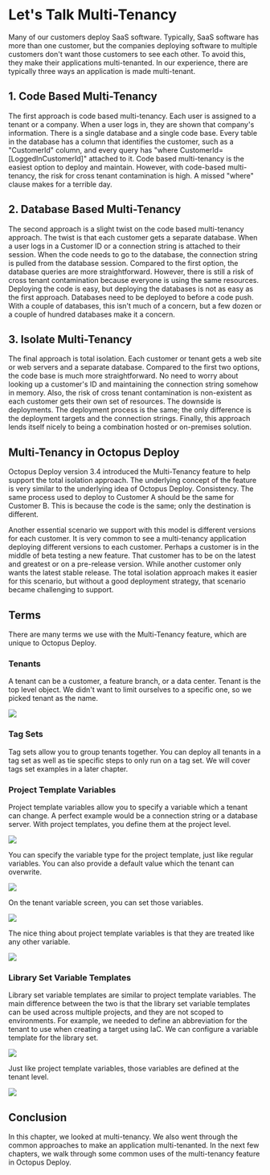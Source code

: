 # Let's Talk Multi-Tenancy

Many of our customers deploy SaaS software.  Typically, SaaS software has more than one customer, but the companies deploying software to multiple customers don't want those customers to see each other. To avoid this, they make their applications multi-tenanted.  In our experience, there are typically three ways an application is made multi-tenant.

## 1. Code Based Multi-Tenancy

The first approach is code based multi-tenancy.  Each user is assigned to a tenant or a company.  When a user logs in, they are shown that company's information.  There is a single database and a single code base.  Every table in the database has a column that identifies the customer, such as a "CustomerId" column, and every query has "where CustomerId=[LoggedInCustomerId]" attached to it.  Code based multi-tenancy is the easiest option to deploy and maintain.  However, with code-based multi-tenancy, the risk for cross tenant contamination is high. A missed "where" clause makes for a terrible day.

## 2. Database Based Multi-Tenancy

The second approach is a slight twist on the code based multi-tenancy approach.  The twist is that each customer gets a separate database.  When a user logs in a Customer ID or a connection string is attached to their session.  When the code needs to go to the database, the connection string is pulled from the database session.  Compared to the first option, the database queries are more straightforward.  However, there is still a risk of cross tenant contamination because everyone is using the same resources.  Deploying the code is easy, but deploying the databases is not as easy as the first approach.  Databases need to be deployed to before a code push.  With a couple of databases, this isn't much of a concern, but a few dozen or a couple of hundred databases make it a concern.

## 3. Isolate Multi-Tenancy

The final approach is total isolation. Each customer or tenant gets a web site or web servers and a separate database.  Compared to the first two options, the code base is much more straightforward.  No need to worry about looking up a customer's ID and maintaining the connection string somehow in memory.  Also, the risk of cross tenant contamination is non-existent as each customer gets their own set of resources.  The downside is deployments.  The deployment process is the same; the only difference is the deployment targets and the connection strings.  Finally, this approach lends itself nicely to being a combination hosted or on-premises solution.

## Multi-Tenancy in Octopus Deploy

Octopus Deploy version 3.4 introduced the Multi-Tenancy feature to help support the total isolation approach.  The underlying concept of the feature is very similar to the underlying idea of Octopus Deploy.  Consistency.  The same process used to deploy to Customer A should be the same for Customer B.  This is because the code is the same; only the destination is different.  

Another essential scenario we support with this model is different versions for each customer.  It is very common to see a multi-tenancy application deploying different versions to each customer.  Perhaps a customer is in the middle of beta testing a new feature.  That customer has to be on the latest and greatest or on a pre-release version.  While another customer only wants the latest stable release.  The total isolation approach makes it easier for this scenario, but without a good deployment strategy, that scenario became challenging to support.  

## Terms

There are many terms we use with the Multi-Tenancy feature, which are unique to Octopus Deploy.  

### Tenants

A tenant can be a customer, a feature branch, or a data center.  Tenant is the top level object.  We didn't want to limit ourselves to a specific one, so we picked tenant as the name.  

![](images/tenantintro-tenantoverview.png)

### Tag Sets

Tag sets allow you to group tenants together.  You can deploy all tenants in a tag set as well as tie specific steps to only run on a tag set.  We will cover tags set examples in a later chapter.

### Project Template Variables

Project template variables allow you to specify a variable which a tenant can change.  A perfect example would be a connection string or a database server.  With project templates, you define them at the project level.

![](images/multitenant-projectemplateoverview.png)

You can specify the variable type for the project template, just like regular variables.  You can also provide a default value which the tenant can overwrite.  

![](images/multitenancy-projectvariabledetails.png)

On the tenant variable screen, you can set those variables.

![](images/multitenancy-settingprojecttemplates.png)

The nice thing about project template variables is that they are treated like any other variable.  

![](images/multitenancy-projectvariablesusage.png)

### Library Set Variable Templates

Library set variable templates are similar to project template variables.  The main difference between the two is that the library set variable templates can be used across multiple projects, and they are not scoped to environments.  For example, we needed to define an abbreviation for the tenant to use when creating a target using IaC.  We can configure a variable template for the library set.

![](images/multitenancy-librarysettemplates.png)

Just like project template variables, those variables are defined at the tenant level.

![](images/multitenancy-variablesettemplateused.png)

## Conclusion

In this chapter, we looked at multi-tenancy.  We also went through the common approaches to make an application multi-tenanted.  In the next few chapters, we walk through some common uses of the multi-tenancy feature in Octopus Deploy.
